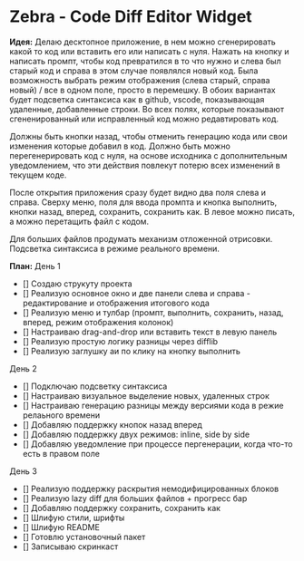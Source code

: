 # Zebra - Code Diff Editor Widget

**Идея:**
Делаю десктопное приложение, в нем можно сгенерировать какой то код или вставить его или написать с нуля.
Нажать на кнопку и написать промпт, чтобы код превратился в то что нужно и слева был старый код и справа в этом случае появлялся новый код.
Была возможность выбрать режим отображения (слева старый, справа новый) / все в одном поле, просто в перемешку. В обоих вариантах будет подсветка синтаксиса как в github, vscode, показывающая удаленные, добавленные строки. Во всех полях, которые показывают сгененированный или исправленный код можно редавтировать код.

Должны быть кнопки назад, чтобы отменить генерацию кода или свои изменения которые добавил в код. Должно быть можно перегенерировать код с нуля, на основе исходника с дополнительным уведомлением, что эти действия повлекут потерю всех изменений в текущем коде.

После открытия приложения сразу будет видно два поля слева и справа. Сверху меню, поля для ввода промпта и кнопка выполнить, кнопки назад, вперед, сохранить, сохранить как. В левое можно писать, а можно перетащить файл с кодом.

Для больших файлов продумать механизм отложенной отрисовки.
Подсветка синтаксиса в режиме реального времени.

**План:**
День 1
- [] Создаю струкуту проекта
- [] Реализую основное окно и две панели слева и справа - редактирование и отображения итогового кода
- [] Реализую меню и тулбар (промпт, выполнить, сохранить, назад, вперед, режим отображения колонок)
- [] Настраиваю drag-and-drop или вставить текст в левую панель
- [] Реализую простую логику разницы через difflib
- [] Реализую заглушку аи по клику на кнопку выполнить

День 2
- [] Подключаю подсветку синтаксиса
- [] Настраиваю визуальное выделение новых, удаленных строк
- [] Настраиваю генерацию разницы между версиями кода в режие релаьного времени
- [] Добавляю поддержку кнопок назад вперед
- [] Добавляю поддержку двух режимов: inline, side by side
- [] Добавляю уведомление при процессе пергенерации, когда что-то есть в правом поле

День 3
- [] Реализую поддержку раскрытия немодифицированных блоков
- [] Реализую lazy diff для больших файлов + прогресс бар
- [] Добавляю поддержку сохранить, сохранить как
- [] Шлифую стили, шрифты
- [] Шлифую README
- [] Готовлю установочный пакет
- [] Записываю скринкаст